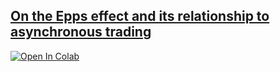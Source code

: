 

## [On the Epps effect and its relationship to asynchronous trading](https://github.com/OussamaBOUDCHICHI/On-the-Epps-effect/blob/main/EppsEffect.ipynb)
<a href="https://github.com/OussamaBOUDCHICHI/On-the-Epps-effect/blob/main/EppsEffect.ipynb" target="_parent">
<img src="https://colab.research.google.com/assets/colab-badge.svg" alt="Open In Colab"/>
</a>

<br>
